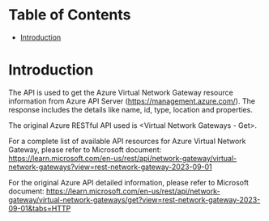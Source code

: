 # Table of Contents
- [Introduction](#introduction)


# Introduction <a name="introduction"></a>
The API is used to get the Azure Virtual Network Gateway resource information from Azure API Server (https://management.azure.com/). The response includes the details like name, id, type, location and properties.



The original Azure RESTful API used is <Virtual Network Gateways - Get>. 



For a complete list of available API resources for Azure Virtual Network Gateway, please refer to Microsoft document: https://learn.microsoft.com/en-us/rest/api/network-gateway/virtual-network-gateways?view=rest-network-gateway-2023-09-01

For the original Azure API detailed information, please refer to Microsoft document: https://learn.microsoft.com/en-us/rest/api/network-gateway/virtual-network-gateways/get?view=rest-network-gateway-2023-09-01&tabs=HTTP
